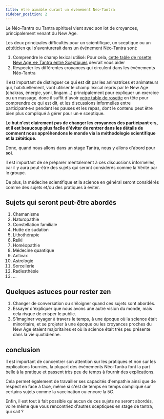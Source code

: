 ```yaml
---
title: être aimable durant un événement Neo-Tantra 
sidebar_position: 2
---
```


Le Néo-Tantra ou Tantra spirituel vient avec son lot de croyances, principalement venant du New Age.

Les deux principales difficultés pour un scientifique, un sceptique ou un zététicien qui s'aventurerait dans un événement Néo-Tantra sont:

1. Comprendre le champ lexical utilisé: Pour cela, [cette table de rosette New Age <=> Tantra entre Sceptiques](what/translator.md) devrait vous aider
1. Respecter les différentes croyances qui circulent dans les événements Néo-Tantra

Il est important de distinguer ce qui est dit par les animatrices et animateurs qui, habituellement, vont utiliser le champ lexical repris par le New Age (chakras, énergie, yoni, lingam...) principalement pour expliquer un exercice ou un massage, donc il suffit d'avoir [votre table de rosette](what/translator.md) en tête pour comprendre ce qui est dit, et les discussions informelles entre participant·e·s pendant les pauses et les repas, dont le contenu peut être bien plus compliqué à gérer pour un·e sceptique.

**Le but n'est clairement pas de changer les croyances des participant·e·s, et il est beaucoup plus facile d'éviter de rentrer dans les détails de comment nous appréhendons le monde via la méthodologie scientifique et la zététique.**

Donc, quand nous allons dans un stage Tantra, nous y allons d'abord pour **soi**.

Il est important de se préparer mentalement à ces discussions informelles, car il y aura peut-être des sujets qui seront considérés comme la Vérité par le groupe.

De plus, la médecine scientifique et la science en général seront considérés comme des sujets et/ou des pratiques à éviter.

## Sujets qui seront peut-être abordés

1. Chamanisme
1. Naturopathie
1. Constellation familiale
1. Hutte de sudation
1. Lithothérapie
1. Reiki
1. Homéopathie
1. Médecine quantique
1. Antivax
1. Astrologie
1. Sorcellerie
1. Radiesthésie
1. ...

## Quelques astuces pour rester zen

1. Changer de conversation ou s'éloigner quand ces sujets sont abordés.
1. Essayer d'expliquer que nous avons une autre vision du monde, mais cela risque de crisper le public.
1. S'imaginer voyager à travers le temps, à une époque où la science était minoritaire, et se projeter à une époque ou les croyances proches du New Age étaient majoritaires et où la science était très peu présente dans la vie quotidienne.

## conclusion

Il est important de concentrer son attention sur les pratiques et non sur les explications fournies, la plupart des événements Néo-Tantra font la part belle à la pratique et passent très peu de temps à fournir des explications.

Cela permet également de travailler ses capacités d'empathie ainsi que de respect en face à face, même si c'est de temps en temps compliqué sur certains sujets comme la vaccination ou encore la 5G.

Enfin, il est tout à fait possible qu'aucun de ces sujets ne seront abordés, voire même que vous rencontriez d'autres sceptiques en stage de tantra, qui sait ?
